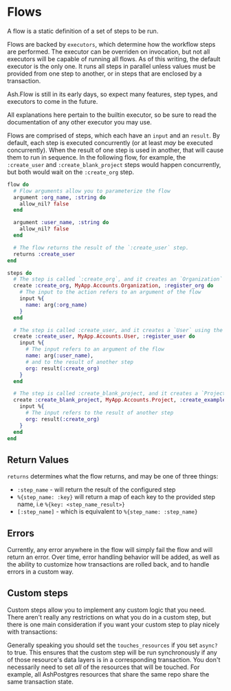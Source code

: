 # Flows

A flow is a static definition of a set of steps to be run.

Flows are backed by `executors`, which determine how the workflow steps are performed.
The executor can be overriden on invocation, but not all executors will be capable of running all flows.
As of this writing, the default executor is the only one. It runs all steps in parallel unless values must be provided from one step to another, or in steps that are enclosed by a transaction.

Ash.Flow is still in its early days, so expect many features, step types, and executors to come in the future.

All explanations here pertain to the builtin executor, so be sure to read the documentation of any other executor you may use.

Flows are comprised of steps, which each have an `input` and an `result`. By default, each step is executed concurrently (or at least *may* be executed concurrently). When the result of one step is used in another, that will cause them to run in sequence. In the following flow, for example, the `:create_user` and `:create_blank_project` steps would happen concurrently, but both would wait on the `:create_org` step.


```elixir
flow do
  # Flow arguments allow you to parameterize the flow
  argument :org_name, :string do
    allow_nil? false
  end

  argument :user_name, :string do
    allow_nil? false
  end

  # The flow returns the result of the `:create_user` step.
  returns :create_user
end

steps do
  # The step is called `:create_org`, and it creates an `Organization` using the `register_org` action.
  create :create_org, MyApp.Accounts.Organization, :register_org do
    # The input to the action refers to an argument of the flow
    input %{
      name: arg(:org_name)
    }
  end

  # The step is called :create_user, and it creates a `User` using the `:register_user` action.
  create :create_user, MyApp.Accounts.User, :register_user do
    input %{
      # The input refers to an argument of the flow
      name: arg(:user_name),
      # and to the result of another step
      org: result(:create_org)
    }
  end

  # The step is called :create_blank_project, and it creates a `Project` using the `:register_user` action.
  create :create_blank_project, MyApp.Accounts.Project, :create_example do
    input %{
      # The input refers to the result of another step
      org: result(:create_org)
    }
  end
end
```

## Return Values

`returns` determines what the flow returns, and may be one of three things:

- `:step_name` - will return the result of the configured step
- `%{step_name: :key}` will return a map of each key to the provided step name, i.e `%{key: <step_name_result>}`
- `[:step_name]` - which is equivalent to `%{step_name: :step_name}`

## Errors

Currently, any error anywhere in the flow will simply fail the flow and will return an error. Over time, error handling behavior will be added, as well as the ability to customize how transactions are rolled back, and to handle errors in a custom way.

## Custom steps

Custom steps allow you to implement any custom logic that you need. There aren't really any restrictions on what you do in a custom step, but there is one main consideration if you want your custom step to play nicely with transactions:

Generally speaking you should set the `touches_resources` if you set `async?` to true.
This ensures that the custom step will be run synchronously if any of those resource's data
layers is in a corresponding transaction. You don't necessarily need to set *all* of the
resources that will be touched. For example, all AshPostgres resources that share the same
repo share the same transaction state.